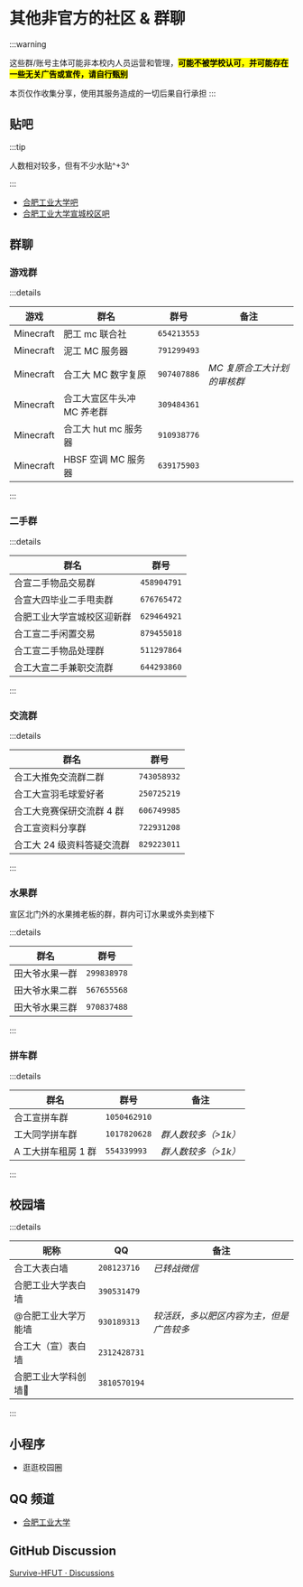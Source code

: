 # 其他非官方的社区 & 群聊

:::warning

这些群/账号主体可能非本校内人员运营和管理，<mark>**可能不被学校认可**，**并可能存在一些无关广告或宣传，请自行甄别**</mark>

本页仅作收集分享，使用其服务造成的一切后果自行承担
:::

## 贴吧

:::tip

人数相对较多，但有不少水贴^+3^

:::

- [合肥工业大学吧](https://tieba.baidu.com/f?kw=%E5%90%88%E8%82%A5%E5%B7%A5%E4%B8%9A%E5%A4%A7%E5%AD%A6&ie=utf-8)
- [合肥工业大学宣城校区吧](https://tieba.baidu.com/f?kw=%E5%90%88%E8%82%A5%E5%B7%A5%E4%B8%9A%E5%A4%A7%E5%AD%A6%E5%AE%A3%E5%9F%8E%E6%A0%A1%E5%8C%BA&fr=index)

## 群聊

### 游戏群

:::details

| 游戏      | 群名                       | 群号        | 备注                        |
| --------- | -------------------------- | ----------- | --------------------------- |
| Minecraft | 肥工 mc 联合社             | `654213553` |                             |
| Minecraft | 泥工 MC 服务器             | `791299493` |                             |
| Minecraft | 合工大 MC 数字复原         | `907407886` | _MC 复原合工大计划的审核群_ |
| Minecraft | 合工大宣区牛头冲 MC 养老群 | `309484361` |                             |
| Minecraft | 合工大 hut mc 服务器       | `910938776` |                             |
| Minecraft | HBSF 空调 MC 服务器        | `639175903` |                             |

:::

### 二手群

:::details

| 群名                       | 群号        |
| -------------------------- | ----------- |
| 合宣二手物品交易群         | `458904791` |
| 合宣大四毕业二手甩卖群     | `676765472` |
| 合肥工业大学宣城校区迎新群 | `629464921` |
| 合工宣二手闲置交易         | `879455018` |
| 合工宣二手物品处理群       | `511297864` |
| 合工大宣二手兼职交流群     | `644293860` |

:::

### 交流群

:::details

| 群名                       | 群号        |
| -------------------------- | ----------- |
| 合工大推免交流群二群       | `743058932` |
| 合工大宣羽毛球爱好者       | `250725219` |
| 合工大竞赛保研交流群 4 群  | `606749985` |
| 合工宣资料分享群           | `722931208` |
| 合工大 24 级资料答疑交流群 | `829223011` |

:::

### 水果群

宣区北门外的水果摊老板的群，群内可订水果或外卖到楼下

:::details

| 群名           | 群号        |
| -------------- | ----------- |
| 田大爷水果一群 | `299838978` |
| 田大爷水果二群 | `567655568` |
| 田大爷水果三群 | `970837488` |

:::

### 拼车群

:::details

| 群名                | 群号         | 备注                |
| ------------------- | ------------ | ------------------- |
| 合工宣拼车群        | `1050462910` |                     |
| 工大同学拼车群      | `1017820628` | _群人数较多（>1k）_ |
| A 工大拼车租房 1 群 | `554339993`  | _群人数较多（>1k）_ |

:::

## 校园墙

:::details

| 昵称                 | QQ           | 备注                                     |
| -------------------- | ------------ | ---------------------------------------- |
| 合工大表白墙         | `208123716`  | _已转战微信_                             |
| 合肥工业大学表白墙   | `390531479`  |                                          |
| @合肥工业大学万能墙  | `930189313`  | _较活跃，多以肥区内容为主，但是广告较多_ |
| 合工大（宣）表白墙   | `2312428731` |                                          |
| 合肥工业大学科创墙🌱 | `3810570194` |                                          |

:::

## 小程序

- 逛逛校园圈

## QQ 频道

- [合肥工业大学](https://pd.qq.com/s/4ja84q8pc)

## GitHub Discussion

[Survive-HFUT · Discussions](https://github.com/orgs/Survive-HFUT/discussions)

